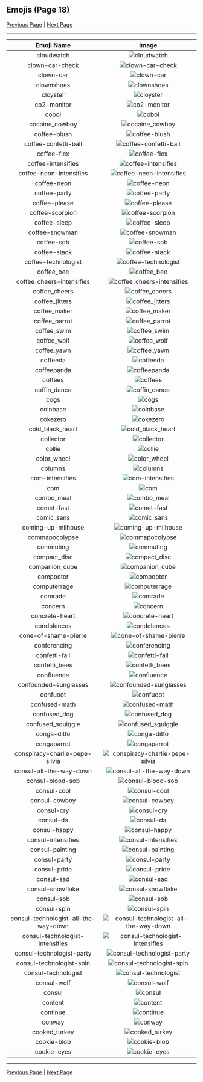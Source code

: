 
## Emojis (Page 18)

[Previous Page](/docs/hny/page-c-0017.md)
  | [Next Page](/docs/hny/page-c-0019.md)

<hr />

|Emoji Name|Image|
| :-: | :-: |
|cloudwatch| ![cloudwatch](/emojis/hny/cloudwatch.png)|
|clown-car-check| ![clown-car-check](/emojis/hny/clown-car-check.png)|
|clown-car| ![clown-car](/emojis/hny/clown-car.gif)|
|clownshoes| ![clownshoes](/emojis/hny/clownshoes.png)|
|cloyster| ![cloyster](/emojis/hny/cloyster.png)|
|co2-monitor| ![co2-monitor](/emojis/hny/co2-monitor.png)|
|cobol| ![cobol](/emojis/hny/cobol.png)|
|cocaine_cowboy| ![cocaine_cowboy](/emojis/hny/cocaine_cowboy.png)|
|coffee-blush| ![coffee-blush](/emojis/hny/coffee-blush.png)|
|coffee-confetti-ball| ![coffee-confetti-ball](/emojis/hny/coffee-confetti-ball.png)|
|coffee-flex| ![coffee-flex](/emojis/hny/coffee-flex.png)|
|coffee-intensifies| ![coffee-intensifies](/emojis/hny/coffee-intensifies.gif)|
|coffee-neon-intensifies| ![coffee-neon-intensifies](/emojis/hny/coffee-neon-intensifies.gif)|
|coffee-neon| ![coffee-neon](/emojis/hny/coffee-neon.png)|
|coffee-party| ![coffee-party](/emojis/hny/coffee-party.gif)|
|coffee-please| ![coffee-please](/emojis/hny/coffee-please.png)|
|coffee-scorpion| ![coffee-scorpion](/emojis/hny/coffee-scorpion.png)|
|coffee-sleep| ![coffee-sleep](/emojis/hny/coffee-sleep.png)|
|coffee-snowman| ![coffee-snowman](/emojis/hny/coffee-snowman.png)|
|coffee-sob| ![coffee-sob](/emojis/hny/coffee-sob.png)|
|coffee-stack| ![coffee-stack](/emojis/hny/coffee-stack.png)|
|coffee-technologist| ![coffee-technologist](/emojis/hny/coffee-technologist.png)|
|coffee_bee| ![coffee_bee](/emojis/hny/coffee_bee.png)|
|coffee_cheers-intensifies| ![coffee_cheers-intensifies](/emojis/hny/coffee_cheers-intensifies.gif)|
|coffee_cheers| ![coffee_cheers](/emojis/hny/coffee_cheers.png)|
|coffee_jitters| ![coffee_jitters](/emojis/hny/coffee_jitters.gif)|
|coffee_maker| ![coffee_maker](/emojis/hny/coffee_maker.gif)|
|coffee_parrot| ![coffee_parrot](/emojis/hny/coffee_parrot.gif)|
|coffee_swim| ![coffee_swim](/emojis/hny/coffee_swim.gif)|
|coffee_wolf| ![coffee_wolf](/emojis/hny/coffee_wolf.png)|
|coffee_yawn| ![coffee_yawn](/emojis/hny/coffee_yawn.png)|
|coffeeda| ![coffeeda](/emojis/hny/coffeeda.png)|
|coffeepanda| ![coffeepanda](/emojis/hny/coffeepanda.gif)|
|coffees| ![coffees](/emojis/hny/coffees.png)|
|coffin_dance| ![coffin_dance](/emojis/hny/coffin_dance.gif)|
|cogs| ![cogs](/emojis/hny/cogs.png)|
|coinbase| ![coinbase](/emojis/hny/coinbase.png)|
|cokezero| ![cokezero](/emojis/hny/cokezero.png)|
|cold_black_heart| ![cold_black_heart](/emojis/hny/cold_black_heart.png)|
|collector| ![collector](/emojis/hny/collector.png)|
|collie| ![collie](/emojis/hny/collie.jpg)|
|color_wheel| ![color_wheel](/emojis/hny/color_wheel.png)|
|columns| ![columns](/emojis/hny/columns.jpg)|
|com-intensifies| ![com-intensifies](/emojis/hny/com-intensifies.gif)|
|com| ![com](/emojis/hny/com.png)|
|combo_meal| ![combo_meal](/emojis/hny/combo_meal.png)|
|comet-fast| ![comet-fast](/emojis/hny/comet-fast.png)|
|comic_sans| ![comic_sans](/emojis/hny/comic_sans.png)|
|coming-up-milhouse| ![coming-up-milhouse](/emojis/hny/coming-up-milhouse.gif)|
|commapocolypse| ![commapocolypse](/emojis/hny/commapocolypse.png)|
|commuting| ![commuting](/emojis/hny/commuting.png)|
|compact_disc| ![compact_disc](/emojis/hny/compact_disc.png)|
|companion_cube| ![companion_cube](/emojis/hny/companion_cube.jpg)|
|compooter| ![compooter](/emojis/hny/compooter.gif)|
|computerrage| ![computerrage](/emojis/hny/computerrage.gif)|
|comrade| ![comrade](/emojis/hny/comrade.png)|
|concern| ![concern](/emojis/hny/concern.gif)|
|concrete-heart| ![concrete-heart](/emojis/hny/concrete-heart.png)|
|condolences| ![condolences](/emojis/hny/condolences.gif)|
|cone-of-shame-pierre| ![cone-of-shame-pierre](/emojis/hny/cone-of-shame-pierre.png)|
|conferencing| ![conferencing](/emojis/hny/conferencing.gif)|
|confetti-fall| ![confetti-fall](/emojis/hny/confetti-fall.gif)|
|confetti_bees| ![confetti_bees](/emojis/hny/confetti_bees.png)|
|confluence| ![confluence](/emojis/hny/confluence.png)|
|confounded-sunglasses| ![confounded-sunglasses](/emojis/hny/confounded-sunglasses.png)|
|confuoot| ![confuoot](/emojis/hny/confuoot.gif)|
|confused-math| ![confused-math](/emojis/hny/confused-math.gif)|
|confused_dog| ![confused_dog](/emojis/hny/confused_dog.gif)|
|confused_squiggle| ![confused_squiggle](/emojis/hny/confused_squiggle.gif)|
|conga-ditto| ![conga-ditto](/emojis/hny/conga-ditto.gif)|
|congaparrot| ![congaparrot](/emojis/hny/congaparrot.gif)|
|conspiracy-charlie-pepe-silvia| ![conspiracy-charlie-pepe-silvia](/emojis/hny/conspiracy-charlie-pepe-silvia.gif)|
|consul-all-the-way-down| ![consul-all-the-way-down](/emojis/hny/consul-all-the-way-down.gif)|
|consul-blood-sob| ![consul-blood-sob](/emojis/hny/consul-blood-sob.png)|
|consul-cool| ![consul-cool](/emojis/hny/consul-cool.png)|
|consul-cowboy| ![consul-cowboy](/emojis/hny/consul-cowboy.png)|
|consul-cry| ![consul-cry](/emojis/hny/consul-cry.png)|
|consul-da| ![consul-da](/emojis/hny/consul-da.png)|
|consul-happy| ![consul-happy](/emojis/hny/consul-happy.png)|
|consul-intensifies| ![consul-intensifies](/emojis/hny/consul-intensifies.gif)|
|consul-painting| ![consul-painting](/emojis/hny/consul-painting.png)|
|consul-party| ![consul-party](/emojis/hny/consul-party.gif)|
|consul-pride| ![consul-pride](/emojis/hny/consul-pride.png)|
|consul-sad| ![consul-sad](/emojis/hny/consul-sad.png)|
|consul-snowflake| ![consul-snowflake](/emojis/hny/consul-snowflake.png)|
|consul-sob| ![consul-sob](/emojis/hny/consul-sob.png)|
|consul-spin| ![consul-spin](/emojis/hny/consul-spin.gif)|
|consul-technologist-all-the-way-down| ![consul-technologist-all-the-way-down](/emojis/hny/consul-technologist-all-the-way-down.gif)|
|consul-technologist-intensifies| ![consul-technologist-intensifies](/emojis/hny/consul-technologist-intensifies.gif)|
|consul-technologist-party| ![consul-technologist-party](/emojis/hny/consul-technologist-party.gif)|
|consul-technologist-spin| ![consul-technologist-spin](/emojis/hny/consul-technologist-spin.gif)|
|consul-technologist| ![consul-technologist](/emojis/hny/consul-technologist.png)|
|consul-wolf| ![consul-wolf](/emojis/hny/consul-wolf.png)|
|consul| ![consul](/emojis/hny/consul.png)|
|content| ![content](/emojis/hny/content.png)|
|continue| ![continue](/emojis/hny/continue.png)|
|conway| ![conway](/emojis/hny/conway.jpg)|
|cooked_turkey| ![cooked_turkey](/emojis/hny/cooked_turkey.png)|
|cookie-blob| ![cookie-blob](/emojis/hny/cookie-blob.png)|
|cookie-eyes| ![cookie-eyes](/emojis/hny/cookie-eyes.png)|

<hr/>

[Previous Page](/docs/hny/page-c-0017.md)
  | [Next Page](/docs/hny/page-c-0019.md)